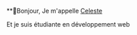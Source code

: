 **👋Bonjour,
Je m'appelle [Celeste](https://github.com/Celeste-clt)



Et je suis étudiante en développement web

